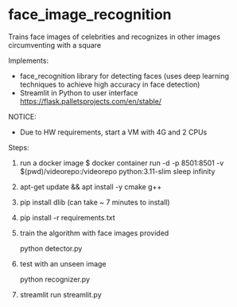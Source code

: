 # face_image_recognition
Trains face images of celebrities and recognizes in other images circumventing with a square

Implements:
- face_recognition library for detecting faces (uses deep learning techniques to achieve high accuracy in face detection)
- Streamlit in Python to user interface https://flask.palletsprojects.com/en/stable/

NOTICE:
- Due to HW requirements, start a VM with 4G and 2 CPUs

Steps:

1) run a docker image
   $ docker container run -d -p 8501:8501 -v $(pwd)/videorepo:/videorepo python:3.11-slim sleep infinity

2) apt-get update && apt install -y cmake g++

3) pip install dlib (can take ~ 7 minutes to install)

4) pip install -r requirements.txt

5) train the algorithm with face images provided
   
   python detector.py
 
6) test with an unseen image

   python recognizer.py
   
5) streamlit run streamlit.py